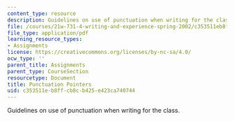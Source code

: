 ```yaml
---
content_type: resource
description: Guidelines on use of punctuation when writing for the class.
file: /courses/21w-731-4-writing-and-experience-spring-2002/c353511eb8ffcb8cb425e423ca740744_punctuation_pointers.pdf
file_type: application/pdf
learning_resource_types:
- Assignments
license: https://creativecommons.org/licenses/by-nc-sa/4.0/
ocw_type: ''
parent_title: Assignments
parent_type: CourseSection
resourcetype: Document
title: Punctuation Pointers
uid: c353511e-b8ff-cb8c-b425-e423ca740744
---
```

Guidelines on use of punctuation when writing for the class.
